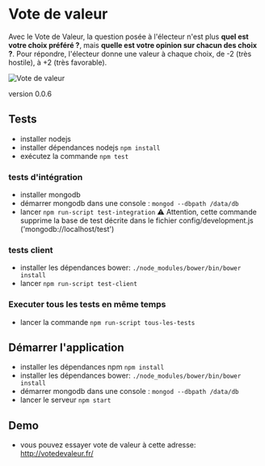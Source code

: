 # Vote de valeur

Avec le Vote de Valeur, la question posée à l'électeur n'est plus **quel est votre choix préféré ?**, mais **quelle est votre opinion sur chacun des choix ?**. Pour répondre, l'électeur donne une valeur à chaque choix, de -2 (très hostile), à +2 (très favorable).

![Vote de valeur](http://www.votedevaleur.org/res/sequenceVDV4_1.png)

version 0.0.6

## Tests

  * installer nodejs
  * installer dépendances nodejs `npm install`    
  * exécutez la commande `npm test`

### tests d'intégration

  * installer mongodb
  * démarrer mongodb dans une console : `mongod --dbpath /data/db`
  * lancer `npm run-script test-integration` ⚠ Attention, cette commande supprime la base de test décrite dans le fichier config/development.js ('mongodb://localhost/test')

### tests client

  * installer les dépendances bower: `./node_modules/bower/bin/bower install` 
  * lancer `npm run-script test-client`

### Executer tous les tests en même temps

  * lancer la commande `npm run-script tous-les-tests`

## Démarrer l'application

  * installer les dépendances npm `npm install`
  * installer les dépendances bower: `./node_modules/bower/bin/bower install` 
  * démarrer mongodb dans une console : `mongod --dbpath /data/db`
  * lancer le serveur `npm start`

## Demo

  * vous pouvez essayer vote de valeur à cette adresse: http://votedevaleur.fr/
